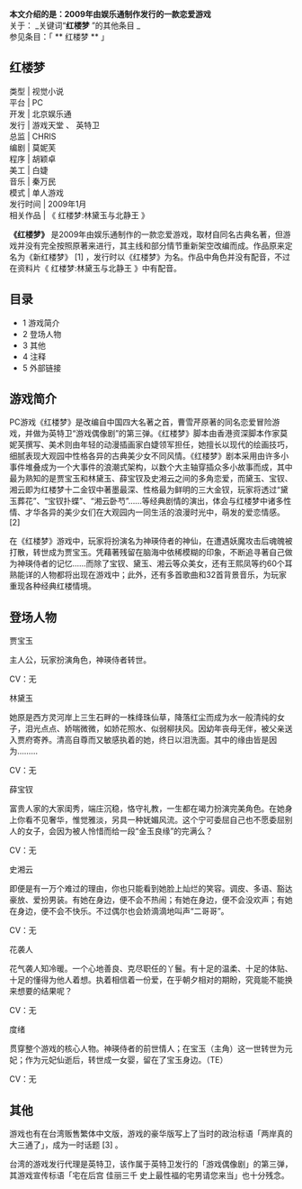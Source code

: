 **本文介绍的是：2009年由娱乐通制作发行的一款恋爱游戏**  
关于： _关键词“**红楼梦** ”的其他条目 _  
参见条目：「 ** 红楼梦  ** 」

红楼梦  
---  
类型  |  视觉小说   
平台  |  PC   
开发  |  北京娱乐通   
发行  |  游戏天堂  、  英特卫   
总监  |  CHRIS   
编剧  |  莫妮芙   
程序  |  胡颖卓   
美工  |  白婕   
音乐  |  秦万民   
模式  |  单人游戏   
发行时间  |  2009年1月   
相关作品  |  《  红楼梦:林黛玉与北静王  》   
  
**《红楼梦》**
是2009年由娱乐通制作的一款恋爱游戏，取材自同名古典名著，但游戏并没有完全按照原著来进行，其主线和部分情节重新架空改编而成。作品原来定名为《新红楼梦》
[1]  ，发行时以《红楼梦》为名。作品中角色并没有配音，不过在资料片《  红楼梦:林黛玉与北静王  》中有配音。

##  目录

  * 1  游戏简介 
  * 2  登场人物 
  * 3  其他 
  * 4  注释 
  * 5  外部链接 

##  游戏简介

PC游戏《红楼梦》是改编自中国四大名著之首，曹雪芹原著的同名恋爱冒险游戏，并做为英特卫“游戏偶像剧”的第三弹。《红楼梦》脚本由香港资深脚本作家莫妮芙撰写、美术则由年轻的动漫插画家白婕领军担任，她擅长以现代的绘画技巧，细腻表现大观园中性格各异的古典美少女不同风情。《红楼梦》剧本采用由许多小事件堆叠成为一个大事件的浪潮式架构，以数个大主轴穿插众多小故事而成，其中最为熟知的是贾宝玉和林黛玉、薛宝钗及史湘云之间的多角恋爱，而黛玉、宝钗、湘云即为红楼梦十二金钗中著墨最深、性格最为鲜明的三大金钗，玩家将透过“黛玉葬花”、“宝钗扑蝶”、“湘云卧芍”……等经典剧情的演出，体会与红楼梦中诸多性情、才华各异的美少女们在大观园内一同生活的浪漫时光中，萌发的爱恋情感。
[2]

在《红楼梦》游戏中，玩家将扮演名为神瑛侍者的神仙，在遭遇妖魔攻击后魂魄被打散，转世成为贾宝玉。凭藉著残留在脑海中依稀模糊的印象，不断追寻著自己做为神瑛侍者的记忆……而除了宝钗、黛玉、湘云等众美女，还有王熙凤等约60个耳熟能详的人物都将出现在游戏中；此外，还有多首歌曲和32首背景音乐，为玩家重现各种经典红楼情境。

##  登场人物

贾宝玉

主人公，玩家扮演角色，神瑛侍者转世。

CV：无

林黛玉

她原是西方灵河岸上三生石畔的一株绛珠仙草，降落红尘而成为水一般清纯的女子，泪光点点、娇喘微微，如娇花照水、似弱柳扶风。因幼年丧母无伴，被父亲送入贾府寄养。清高自尊而又敏感执着的她，终日以泪洗面。其中的缘由皆是因为………

CV：无

薛宝钗

富贵人家的大家闺秀，端庄沉稳，恪守礼教，一生都在竭力扮演完美角色。在她身上你看不见奢华，惟觉雅淡，另具一种妩媚风流。这个宁可委屈自己也不愿委屈别人的女子，会因为被人怜惜而给一段“金玉良缘”的完满么？

CV：无

史湘云

即便是有一万个难过的理由，你也只能看到她脸上灿烂的笑容。调皮、多语、豁达豪放、爱扮男装。有她在身边，便不会不热闹；有她在身边，便不会没欢声；有她在身边，便不会不快乐。不过偶尔也会娇滴滴地叫声“二哥哥”。

CV：无

花袭人

花气袭人知冷暖。一个心地善良、克尽职任的丫鬟。有十足的温柔、十足的体贴、十足的懂得为他人着想。执着相信着一份爱，在乎朝夕相对的期盼，究竟能不能换来想要的结果呢？

CV：无

度绪

贯穿整个游戏的核心人物。神瑛侍者的前世情人；在宝玉（主角）这一世转世为元妃；作为元妃仙逝后，转世成一女婴，留在了宝玉身边。（TE）

CV：无

##  其他

游戏也有在台湾贩售繁体中文版，游戏的豪华版写上了当时的政治标语「两岸真的大三通了」，成为一时话题  [3]  。

台湾的游戏发行代理是英特卫，该作属于英特卫发行的「游戏偶像剧」的第三弹，其游戏宣传标语「宅在后宫 佳丽三千 史上最性福的宅男请您来当」也十分残念。

  